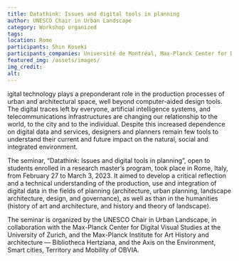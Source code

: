 ```yaml
---
title: Datathink: Issues and digital tools in planning
author: UNESCO Chair in Urban Landscape
category: Workshop organized
tags: 
location: Rome
participants: Shin Koseki 
participants_companies: Université de Montréal, Max-Planck Center for Digital Visual Studies, Bibliotheca Hertziana
featured_img: /assets/images/
img_credit:
alt:
---
```

igital technology plays a preponderant role in the production processes of urban and architectural space, well beyond computer-aided design tools. The digital traces left by everyone, artificial intelligence systems, and telecommunications infrastructures are changing our relationship to the world, to the city and to the individual. Despite this increased dependence on digital data and services, designers and planners remain few tools to understand their current and future impact on the natural, social and integrated environment.

The seminar, “Datathink: Issues and digital tools in planning”, open to students enrolled in a research master’s program, took place in Rome, Italy, from February 27 to March 3, 2023. It aimed to develop a critical reflection and a technical understanding of the production, use and integration of digital data in the fields of planning (architecture, urban planning, landscape architecture, design, and governance), as well as than in the humanities (history of art and architecture, and history and theory of landscape).

The seminar is organized by the UNESCO Chair in Urban Landscape, in collaboration with the Max-Planck Center for Digital Visual Studies at the University of Zurich, and the Max-Planck Institute for Art History and architecture — Bibliotheca Hertziana, and the Axis on the Environment, Smart cities, Territory and Mobility of OBVIA.
